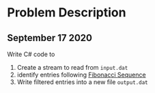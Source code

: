 # Problem Description
## September 17 2020 
Write C# code to
1. Create a stream to read from `input.dat`
1. identify entries following [Fibonacci Sequence](https://en.wikipedia.org/wiki/Fibonacci_number)
1. Write filtered entries into a new file `output.dat`
